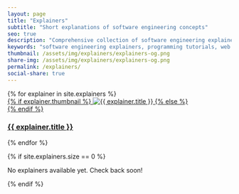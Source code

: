 ```yaml
---
layout: page
title: "Explainers"
subtitle: "Short explanations of software engineering concepts"
seo: true
description: "Comprehensive collection of software engineering explainers and tutorials. Learn programming concepts, web development, API testing, command-line tools, and developer best practices with practical examples."
keywords: "software engineering explainers, programming tutorials, web development guides, API testing, command line tools, developer tutorials, coding examples, technical documentation, programming concepts, software development"
thumbnail: /assets/img/explainers/explainers-og.png
share-img: /assets/img/explainers/explainers-og.png
permalink: /explainers/
social-share: true
---
```


<!-- SEO: Structured Data for Explainers Collection -->
<script type="application/ld+json">
{
  "@context": "https://schema.org",
  "@type": "CollectionPage",
  "headline": "Software Engineering Explainers",
  "description": "Comprehensive collection of software engineering explainers and tutorials covering programming concepts, web development, API testing, and developer tools.",
  "author": {
    "@type": "Person",
    "name": "Ajit Singh",
    "url": "https://github.com/ajitsing"
  },
  "publisher": {
    "@type": "Person",
    "name": "Ajit Singh",
    "url": "https://ajitsing.github.io"
  },
  "mainEntityOfPage": {
    "@type": "WebPage",
    "@id": "https://ajitsing.github.io/explainers/"
  },
  "about": [
    {
      "@type": "Thing",
      "name": "Software Engineering"
    },
    {
      "@type": "Thing",
      "name": "Programming Tutorials"
    },
    {
      "@type": "Thing",
      "name": "Web Development"
    },
    {
      "@type": "Thing",
      "name": "Developer Tools"
    }
  ],
  "hasPart": [
    {% for explainer in site.explainers %}
    {
      "@type": "TechArticle",
      "headline": "{{ explainer.title | escape }}",
      "description": "{{ explainer.description | escape }}",
      "url": "{{ site.url }}{{ explainer.url }}",
      "datePublished": "{{ explainer.date | date_to_xmlschema }}",
      "author": {
        "@type": "Person",
        "name": "Ajit Singh"
      }
    }{% unless forloop.last %},{% endunless %}
    {% endfor %}
  ],
  "numberOfItems": {{ site.explainers.size }},
  "itemListElement": [
    {% for explainer in site.explainers %}
    {
      "@type": "ListItem",
      "position": {{ forloop.index }},
      "url": "{{ site.url }}{{ explainer.url }}",
      "name": "{{ explainer.title | escape }}"
    }{% unless forloop.last %},{% endunless %}
    {% endfor %}
  ]
}
</script>

<!-- SEO: Additional Meta Tags -->
<meta name="robots" content="index, follow">
<meta name="author" content="Ajit Singh">
<meta property="article:author" content="Ajit Singh">
<meta property="article:section" content="Software Engineering">
<meta name="classification" content="Education, Technology, Programming">
<meta name="category" content="Software Engineering Tutorials">

<link rel="stylesheet" href="{{ '/assets/css/explainers-grid.css' | relative_url }}">

<div class="explainers-grid">
  {% for explainer in site.explainers %}
    <div class="explainer-card">
      <a href="{{ explainer.url | relative_url }}" class="explainer-link">
        <div class="explainer-thumbnail">
          {% if explainer.thumbnail %}
            <img src="{{ explainer.thumbnail | relative_url }}" alt="{{ explainer.title }}" loading="lazy">
          {% else %}
            <div class="default-thumbnail">
              <i class="fas fa-lightbulb"></i>
            </div>
          {% endif %}
        </div>
        <div class="explainer-info">
          <h3 class="explainer-title">{{ explainer.title }}</h3>
        </div>
      </a>
    </div>
  {% endfor %}
</div>

{% if site.explainers.size == 0 %}
<div class="no-explainers">
  <p>No explainers available yet. Check back soon!</p>
</div>
{% endif %}
